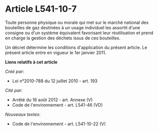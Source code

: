 # Article L541-10-7

Toute personne physique ou morale qui met sur le marché  national des bouteilles de gaz destinées à un usage individuel les
assortit d'une consigne ou d'un système équivalent favorisant leur  réutilisation et prend en charge la gestion des déchets
issus de ces  bouteilles.

Un décret détermine les conditions  d'application du présent article. Le présent article entre en vigueur le  1er janvier
2011.

**Liens relatifs à cet article**

_Créé par_:

  - Loi n°2010-788 du 12 juillet 2010 - art. 193

_Cité par_:

  - Arrêté du 16 août 2012 - art. Annexe (V)
  - Code de l'environnement - art. L541-46 (VD)

_Nouveaux textes_:

  - Code de l'environnement - art. L541-10-22 (V)

